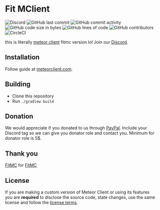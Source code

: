 # Fit MClient
![Discord](https://img.shields.io/discord/689197705683140636)
![GitHub last commit](https://img.shields.io/github/last-commit/MeteorDevelopment/meteor-client)
![GitHub commit activity](https://img.shields.io/github/commit-activity/w/MeteorDevelopment/meteor-client)
![GitHub code size in bytes](https://img.shields.io/github/languages/code-size/MeteorDevelopment/meteor-client)
![GitHub lines of code](https://tokei.rs/b1/github/MeteorDevelopment/meteor-client)
![GitHub contributors](https://img.shields.io/github/contributors/MeteorDevelopment/meteor-client)
![CircleCI](https://circleci.com/gh/MeteorDevelopment/meteor-client/tree/master.svg?style=svg)

this is literally [meteor client](https://github.com/MeteorDevelopment/meteor-client) fitmc version lol
Join our [Discord](https://discord.gg/AMMzD5X4hG).

## Installation
Follow guide at [meteorclient.com](https://meteorclient.com/info).

## Building
- Clone this repository
- Run `./gradlew build`

## Donation
We would appreciate if you donated to us through [PayPal](https://paypal.me/MineGame159). Include your Discord tag so we can give you donator role and contact you. Minimum for donator role is 5$.

## Thank you
[FitMC](https://twitter.com/FitMC) for [FitMC](https://www.youtube.com/channel/UCHZ986wm_sJT6wntdDTIIcw)  

## License
If you are making a custom version of Meteor Client or using its features you are **required** to disclose the source code, state changes, use the same license and follow the [license terms](https://github.com/MineGame159/meteor-client/blob/master/LICENSE).

